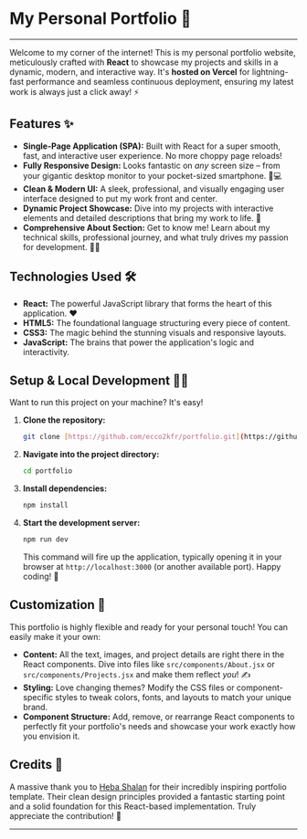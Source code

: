 # My Personal Portfolio 🚀

---

Welcome to my corner of the internet! This is my personal portfolio website, meticulously crafted with **React** to showcase my projects and skills in a dynamic, modern, and interactive way. It's **hosted on Vercel** for lightning-fast performance and seamless continuous deployment, ensuring my latest work is always just a click away! ⚡

## Features ✨

* **Single-Page Application (SPA):** Built with React for a super smooth, fast, and interactive user experience. No more choppy page reloads!
* **Fully Responsive Design:** Looks fantastic on *any* screen size – from your gigantic desktop monitor to your pocket-sized smartphone. 📱💻
* **Clean & Modern UI:** A sleek, professional, and visually engaging user interface designed to put my work front and center.
* **Dynamic Project Showcase:** Dive into my projects with interactive elements and detailed descriptions that bring my work to life. 🌟
* **Comprehensive About Section:** Get to know me! Learn about my technical skills, professional journey, and what truly drives my passion for development. 🧑‍💻

## Technologies Used 🛠️

* **React:** The powerful JavaScript library that forms the heart of this application. ❤️
* **HTML5:** The foundational language structuring every piece of content.
* **CSS3:** The magic behind the stunning visuals and responsive layouts.
* **JavaScript:** The brains that power the application's logic and interactivity.

## Setup & Local Development 🧑‍💻

Want to run this project on your machine? It's easy!

1.  **Clone the repository:**
    ```bash
    git clone [https://github.com/ecco2kfr/portfolio.git](https://github.com/ecco2kfr/portfolio.git)
    ```

2.  **Navigate into the project directory:**
    ```bash
    cd portfolio
    ```

3.  **Install dependencies:**
    ```bash
    npm install
    ```

4.  **Start the development server:**
    ```bash
    npm run dev
    ```
    This command will fire up the application, typically opening it in your browser at `http://localhost:3000` (or another available port). Happy coding! 🎉

## Customization 🎨

This portfolio is highly flexible and ready for your personal touch! You can easily make it your own:

* **Content:** All the text, images, and project details are right there in the React components. Dive into files like `src/components/About.jsx` or `src/components/Projects.jsx` and make them reflect *you*! ✍️
* **Styling:** Love changing themes? Modify the CSS files or component-specific styles to tweak colors, fonts, and layouts to match your unique brand.
* **Component Structure:** Add, remove, or rearrange React components to perfectly fit your portfolio's needs and showcase your work exactly how you envision it.

## Credits 🙏

A massive thank you to [Heba Shalan](https://github.com/heba-shalan) for their incredibly inspiring portfolio template. Their clean design principles provided a fantastic starting point and a solid foundation for this React-based implementation. Truly appreciate the contribution! 🙌

---